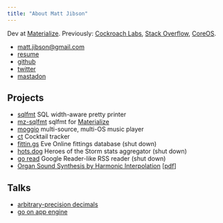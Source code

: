 ```yaml
---
title: "About Matt Jibson"
---
```


Dev at [Materialize](https://materialize.com/).
Previously:
[Cockroach Labs](https://www.cockroachlabs.com/),
[Stack Overflow](https://stackoverflow.com/),
[CoreOS](https://coreos.com/).

* [matt.jibson@gmail.com](mailto:matt.jibson@gmail.com)
* [resume](/resume.pdf)
* [github](https://github.com/mjibson/)
* [twitter](https://twitter.com/mjibson)
* <a href="https://hachyderm.io/@mjibson" rel="me">mastadon</a>

## Projects

* [sqlfmt](https://sqlfum.pt/) SQL width-aware pretty printer
* [mz-sqlfmt](https://mz.sqlfum.pt/) sqlfmt for [Materialize](https://materialize.com/)
* [moggio](https://github.com/mjibson/moggio) multi-source, multi-OS music player
* [ct](https://ct.mattjibson.com) Cocktail tracker
* [fittin.gs](https://github.com/mjibson/fittin.gs) Eve Online fittings database (shut down)
* [hots.dog](https://github.com/mjibson/hots.dog/) Heroes of the Storm stats aggregator (shut down)
* [go read](https://github.com/mjibson/goread) Google Reader-like RSS reader (shut down)
* [Organ Sound Synthesis by Harmonic Interpolation](/pubs/schalmei) [[pdf](/pubs/schalmei/schalmei.pdf)]

## Talks

* [arbitrary-precision decimals](https://go-talks.appspot.com/github.com/mjibson/talks/apd/apd.slide#1)
* [go on app engine](http://go-talks.appspot.com/github.com/mjibson/talks/go-on-appengine/go-on-appengine.slide#1)
